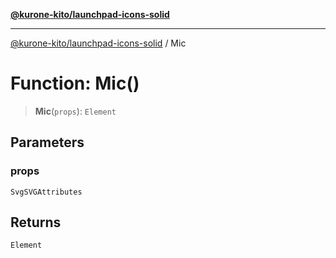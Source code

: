 [**@kurone-kito/launchpad-icons-solid**](../README.md)

***

[@kurone-kito/launchpad-icons-solid](../globals.md) / Mic

# Function: Mic()

> **Mic**(`props`): `Element`

## Parameters

### props

`SvgSVGAttributes`

## Returns

`Element`

